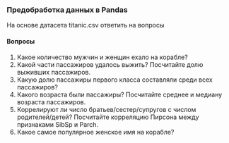 ### Предобработка данных в Pandas
На основе датасета titanic.csv ответить на вопросы  
#### Вопросы
1. Какое количество мужчин и женщин ехало на корабле?  
2. Какой части пассажиров удалось выжить? Посчитайте долю выживших пассажиров.  
3. Какую долю пассажиры первого класса составляли среди всех пассажиров?  
4. Какого возраста были пассажиры? Посчитайте среднее и медиану возраста пассажиров.  
5. Коррелируют ли число братьев/сестер/супругов с числом родителей/детей? Посчитайте корреляцию Пирсона между признаками SibSp и Parch.  
6. Какое самое популярное женское имя на корабле?
